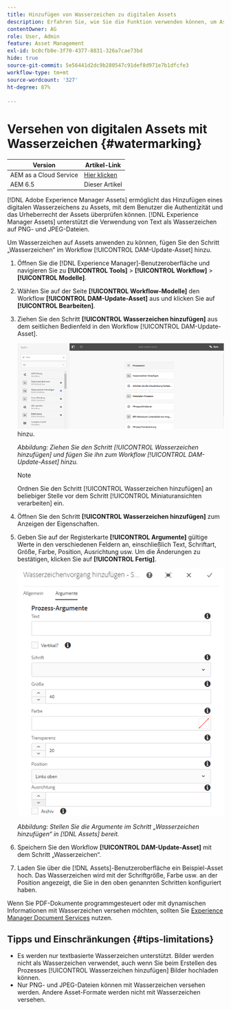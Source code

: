 ```yaml
---
title: Hinzufügen von Wasserzeichen zu digitalen Assets
description: Erfahren Sie, wie Sie die Funktion verwenden können, um Assets digitale Wasserzeichen hinzuzufügen.
contentOwner: AG
role: User, Admin
feature: Asset Management
exl-id: bc0cfb0e-3f70-4377-8831-326a7cae73bd
hide: true
source-git-commit: 5e56441d2dc9b280547c91def8d971e7b1dfcfe3
workflow-type: tm+mt
source-wordcount: '327'
ht-degree: 87%

---
```


# Versehen von digitalen Assets mit Wasserzeichen {#watermarking}

| Version | Artikel-Link |
| -------- | ---------------------------- |
| AEM as a Cloud Service | [Hier klicken](https://experienceleague.adobe.com/docs/experience-manager-cloud-service/content/assets/manage/watermark-assets.html?lang=de) |
| AEM 6.5 | Dieser Artikel |

[!DNL Adobe Experience Manager Assets] ermöglicht das Hinzufügen eines digitalen Wasserzeichens zu Assets, mit dem Benutzer die Authentizität und das Urheberrecht der Assets überprüfen können. [!DNL Experience Manager Assets] unterstützt die Verwendung von Text als Wasserzeichen auf PNG- und JPEG-Dateien.

Um Wasserzeichen auf Assets anwenden zu können, fügen Sie den Schritt „Wasserzeichen“ im Workflow [!UICONTROL DAM-Update-Asset] hinzu.

1. Öffnen Sie die [!DNL Experience Manager]-Benutzeroberfläche und navigieren Sie zu **[!UICONTROL Tools]** > **[!UICONTROL Workflow]** > **[!UICONTROL Modelle]**.
1. Wählen Sie auf der Seite **[!UICONTROL Workflow-Modelle]** den Workflow **[!UICONTROL DAM-Update-Asset]** aus und klicken Sie auf **[!UICONTROL Bearbeiten]**.

1. Ziehen Sie den Schritt **[!UICONTROL Wasserzeichen hinzufügen]** aus dem seitlichen Bedienfeld in den Workflow [!UICONTROL DAM-Update-Asset].

   ![Fügen Sie den Schritt [!UICONTROL Wasserzeichen hinzufügen] durch Ziehen zum Workflow [!UICONTROL DAM-Update-Asset] ](assets/add_watermark_step_aem_assets.png) hinzu.

   *Abbildung: Ziehen Sie den Schritt [!UICONTROL Wasserzeichen hinzufügen] und fügen Sie ihn zum Workflow [!UICONTROL DAM-Update-Asset] hinzu.*

   >[!NOTE]
   >
   >Ordnen Sie den Schritt [!UICONTROL Wasserzeichen hinzufügen] an beliebiger Stelle vor dem Schritt [!UICONTROL Miniaturansichten verarbeiten] ein.

1. Öffnen Sie den Schritt **[!UICONTROL Wasserzeichen hinzufügen]** zum Anzeigen der Eigenschaften.
1. Geben Sie auf der Registerkarte **[!UICONTROL Argumente]** gültige Werte in den verschiedenen Feldern an, einschließlich Text, Schriftart, Größe, Farbe, Position, Ausrichtung usw. Um die Änderungen zu bestätigen, klicken Sie auf **[!UICONTROL Fertig]**.

   ![Bereitstellen der Argumente im Schritt „Wasserzeichen hinzufügen“ in [!DNL Assets]](assets/arguments_add_watermark_aem_assets.png)

   *Abbildung: Stellen Sie die Argumente im Schritt „Wasserzeichen hinzufügen“ in [!DNL Assets] bereit.*

1. Speichern Sie den Workflow **[!UICONTROL DAM-Update-Asset]** mit dem Schritt „Wasserzeichen“.
1. Laden Sie über die [!DNL Assets]-Benutzeroberfläche ein Beispiel-Asset hoch. Das Wasserzeichen wird mit der Schriftgröße, Farbe usw. an der Position angezeigt, die Sie in den oben genannten Schritten konfiguriert haben.

Wenn Sie PDF-Dokumente programmgesteuert oder mit dynamischen Informationen mit Wasserzeichen versehen möchten, sollten Sie [Experience Manager Document Services](/help/forms/using/overview-aem-document-services.md) nutzen.

## Tipps und Einschränkungen {#tips-limitations}

* Es werden nur textbasierte Wasserzeichen unterstützt. Bilder werden nicht als Wasserzeichen verwendet, auch wenn Sie beim Erstellen des Prozesses [!UICONTROL Wasserzeichen hinzufügen] Bilder hochladen können.
* Nur PNG- und JPEG-Dateien können mit Wasserzeichen versehen werden. Andere Asset-Formate werden nicht mit Wasserzeichen versehen.
